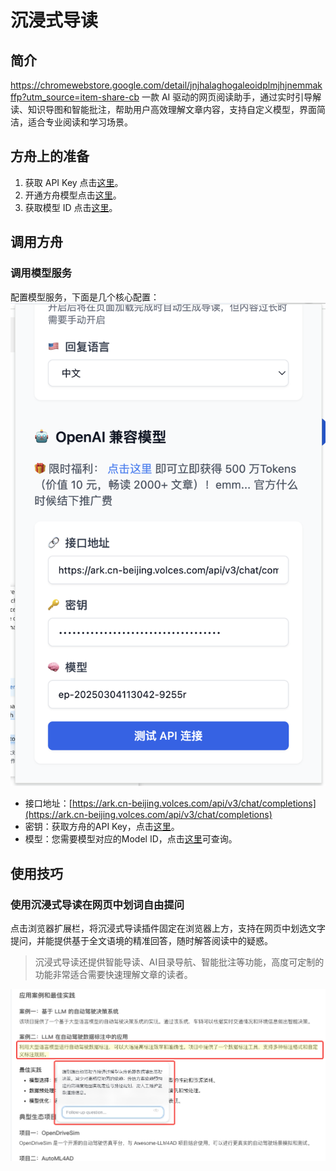 # 沉浸式导读
## 简介 
 
https://chromewebstore.google.com/detail/jnjhalaghogaleoidplmjhjnemmakffp?utm_source=item-share-cb
一款 AI 驱动的网页阅读助手，通过实时引导解读、知识导图和智能批注，帮助用户高效理解文章内容，支持自定义模型，界面简洁，适合专业阅读和学习场景。
## **方舟**上的准备 
 

1. 获取 API Key 点击[这里](https://console.volcengine.com/ark/region:ark+cn-beijing/apiKey)。 
2. 开通方舟模型点击[这里](https://console.volcengine.com/ark/region:ark+cn-beijing/openManagement)。 
3. 获取模型 ID 点击[这里](https://www.volcengine.com/docs/82379/1330310#%E6%96%87%E6%9C%AC%E7%94%9F%E6%88%90)。 

## 调用方舟 
 
### 调用模型服务 
配置模型服务，下面是几个核心配置：
![Image](asset/chenjinshidaodu-1.png "chenjinshidaodu-1")


* 接口地址：[https://ark.cn-beijing.volces.com/api/v3/chat/completions](https://ark.cn-beijing.volces.com/api/v3/chat/completions)
* 密钥：获取方舟的API Key，点击[这里](https://console.volcengine.com/ark/region:ark+cn-beijing/apiKey)。 
* 模型：您需要模型对应的Model ID，点击[这里](https://www.volcengine.com/docs/82379/1330310#%E6%96%87%E6%9C%AC%E7%94%9F%E6%88%90)可查询。 


## 使用技巧 
 
### 使用沉浸式导读在网页中划词自由提问 
点击浏览器扩展栏，将沉浸式导读插件固定在浏览器上方，支持在网页中划选文字提问，并能提供基于全文语境的精准回答，随时解答阅读中的疑惑。
> 沉浸式导读还提供智能导读、AI目录导航、智能批注等功能，高度可定制的功能非常适合需要快速理解文章的读者。


<div style="text-align: center"><img src="asset/chenjinshidaodu-2.png" width="1013px" /></div>

